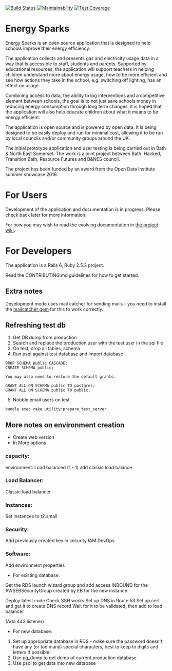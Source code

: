 [![Build Status](https://travis-ci.org/BathHacked/energy-sparks.svg?branch=master)](https://travis-ci.org/BathHacked/energy-sparks)
[![Maintainability](https://api.codeclimate.com/v1/badges/1d4f9219bfa9e5848154/maintainability)](https://codeclimate.com/github/BathHacked/energy-sparks/maintainability)
[![Test Coverage](https://api.codeclimate.com/v1/badges/1d4f9219bfa9e5848154/test_coverage)](https://codeclimate.com/github/BathHacked/energy-sparks/test_coverage)



# Energy Sparks

Energy Sparks is an open source application that is designed to help schools improve their energy efficiency.

The application collects and presents gas and electricity usage data in a way that is accessible to staff, students and parents. Supported by educational resources, the application will support teachers in helping children understand more about energy usage, how to be more efficient and see how actions they take in the school, e.g. switching off lighting, has an effect on usage.

Combining access to data, the ability to log interventions and a competitive element between schools, the goal is to not just save schools money in reducing energy consumption through long term changes, it is hoped that the application will also help educate children about what it means to be energy efficient.

The application is open source and is powered by open data. It is being designed to be easily deploy and run for minimal cost, allowing it to be run by local councils and/or community groups around the UK.

The initial prototype application and user testing is being carried out in Bath & North East Somerset. The work is a joint project between Bath: Hacked, Transition Bath, Resource Futures and B&NES council.

The project has been funded by an award from the Open Data Institute summer showcase 2016.

# For Users

Development of the application and documentation is in progress. Please check back later for more information.

For now you may wish to read the evolving documentation in [the project wiki](https://github.com/BathHacked/energy-sparks/wiki).

# For Developers

The application is a Rails 6, Ruby 2.5.3 project.

Read the CONTRIBUTING.md guidelines for how to get started.

## Extra notes

Development mode uses mail catcher for sending mails - you need to install the [mailcatcher gem](https://github.com/sj26/mailcatcher) for this to work correctly.

## Refreshing test db

1) Get DB dump from production
2) Search and replace the production user with the test user in the sql file
3) On test, drop all tables, schema
4) Run psql against test database and import database

```
DROP SCHEMA public CASCADE;
CREATE SCHEMA public;

You may also need to restore the default grants.

GRANT ALL ON SCHEMA public TO postgres;
GRANT ALL ON SCHEMA public TO public;
```
5) Nobble email users on test
```
bundle exec rake utility:prepare_test_server
```

## More notes on environment creation

* Create web version
* In More options

### capacity:

environment: Load balanced (1 - 1)
 add classic load balance

### Load Balancer:

Classic load balancer

### Instances:

Set instances to t2.small

### Security:

Add previously created key in security
IAM DevOps

### Software:

Add environment properties

* For existing database:

Get the RDS launch wizard group and add access INBOUND for the AWSEBSecurityGroup created by EB for the new instance

Deploy latest code
Check SSH works
Set up DNS in Route 53
Set up cert and get it to create DNS record
Wait for it to be validated, then add to load balancer

(Add 443 listener)

* For new database:

1) Set up appropriate database in RDS - make sure the password doesn't have any (or too many) special characters, best to keep to digits and letters if possible!
2) Use pg_dump to get dump of current production database
3) Use psql to get data into new database

